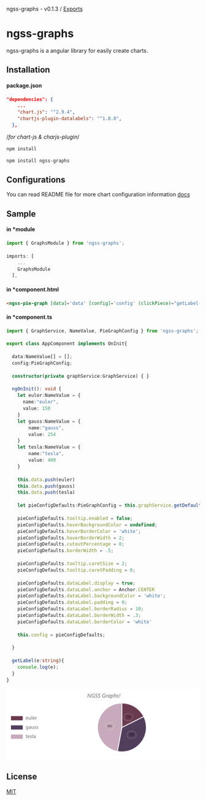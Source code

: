ngss-graphs - v0.1.3 / [Exports](modules.md)

# ngss-graphs

ngss-graphs is a angular library for easily create charts.
 
## Installation
#### package.json
```json
"dependencies": {
    ...
    "chart.js": "^2.9.4",
    "chartjs-plugin-datalabels": "^1.0.0",
  },
```

/*for chart-js & charjs-plugin*/
```bash
npm install 
```
```bash
npm install ngss-graphs
```
## Configurations
You can read README file for more chart configuration information [docs](https://github.com/hasankapan/graphs/blob/main/docs/modules.md)

## Sample
#### in *module
```ts
import { GraphsModule } from 'ngss-graphs';

imports: [
    ...
    GraphsModule
  ],
```

#### in *component.html
```html
<ngss-pie-graph [data]='data' [config]='config' (clickPiece)="getLabel($event)"></ngss-pie-graph>
```
#### in *component.ts
```ts
import { GraphService, NameValue, PieGraphConfig } from 'ngss-graphs';

export class AppComponent implements OnInit{

  data:NameValue[] = [];
  config:PieGraphConfig;

  constructor(private graphService:GraphService) { }

  ngOnInit(): void {
    let euler:NameValue = {
      name:"euler",
      value: 150
    }
    let gauss:NameValue = {
        name:"gauss",
        value: 254
    }
    let tesla:NameValue = {
        name:"tesla",
        value: 400
    }

    this.data.push(euler)
    this.data.push(gauss)
    this.data.push(tesla)

    let pieConfigDefaults:PieGraphConfig = this.graphService.getDefaultPieConfig();

    pieConfigDefaults.tooltip.enabled = false;
    pieConfigDefaults.hoverBackgroundColor = undefined;
    pieConfigDefaults.hoverBorderColor = 'white';
    pieConfigDefaults.hoverBorderWidth = 2;
    pieConfigDefaults.cutoutPercentage = 0;
    pieConfigDefaults.borderWidth = .5;

    pieConfigDefaults.tooltip.caretSize = 2;
    pieConfigDefaults.tooltip.caretPadding = 0;

    pieConfigDefaults.dataLabel.display = true;
    pieConfigDefaults.dataLabel.anchor = Anchor.CENTER
    pieConfigDefaults.dataLabel.backgroundColor = 'white';
    pieConfigDefaults.dataLabel.padding = 0;
    pieConfigDefaults.dataLabel.borderRadius = 10;
    pieConfigDefaults.dataLabel.borderWidth = .3;
    pieConfigDefaults.dataLabel.borderColor = 'white' 

    this.config = pieConfigDefaults;

  }

  getLabel(e:string){
    console.log(e);
  }
}
```
![alt text](https://github.com/hasankapan/graphs/blob/main/samples/sample.png?raw=true)

## License
[MIT](https://choosealicense.com/licenses/mit/)

